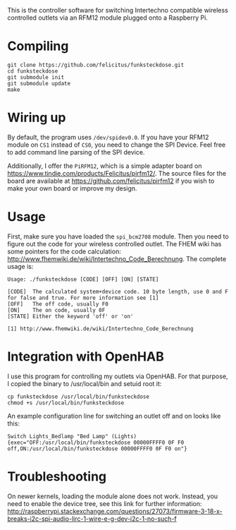 This is the controller software for switching Intertechno compatible wireless controlled outlets via an RFM12 module plugged
onto a Raspberry Pi.

# Compiling

```
git clone https://github.com/felicitus/funksteckdose.git
cd funksteckdose
git submodule init
git submodule update
make
```

# Wiring up

By default, the program uses `/dev/spidev0.0`. If you have your RFM12 module on `CS1` instead of `CS0`, you need to change the SPI Device. Feel free to add command line parsing of the SPI device.

Additionally, I offer the `PiRFM12`, which is a simple adapter board on
https://www.tindie.com/products/Felicitus/pirfm12/. The source files for the board are available at
https://github.com/felicitus/pirfm12 if you wish to make your own board or improve my design.

# Usage

First, make sure you have loaded the `spi_bcm2708` module. Then you need to figure out the code for your wireless controlled outlet.
The FHEM wiki has some pointers for the code calculation: http://www.fhemwiki.de/wiki/Intertechno_Code_Berechnung. The complete
usage is:

```
Usage: ./funksteckdose [CODE] [OFF] [ON] [STATE]

[CODE]  The calculated system+device code. 10 byte length, use 0 and F for false and true. For more information see [1]
[OFF]   The off code, usually F0
[ON]    The on code, usually 0F
[STATE] Either the keyword 'off' or 'on'

[1] http://www.fhemwiki.de/wiki/Intertechno_Code_Berechnung
```

# Integration with OpenHAB

I use this program for controlling my outlets via OpenHAB. For that purpose, I copied the binary to /usr/local/bin and setuid root it:

```
cp funksteckdose /usr/local/bin/funksteckdose
chmod +s /usr/local/bin/funksteckdose
```

An example configuration line for switching an outlet off and on looks like this:

```
Switch Lights_Bedlamp "Bed Lamp" (Lights) {exec="OFF:/usr/local/bin/funksteckdose 00000FFFF0 0F F0 off,ON:/usr/local/bin/funksteckdose 00000FFFF0 0F F0 on"}
```

# Troubleshooting

On newer kernels, loading the module alone does not work. Instead, you need to enable the device tree, see this link for further information: http://raspberrypi.stackexchange.com/questions/27073/firmware-3-18-x-breaks-i2c-spi-audio-lirc-1-wire-e-g-dev-i2c-1-no-such-f

